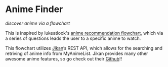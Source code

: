 # Anime Finder
_discover anime via a flowchart_

This is inspired by lukeatlook's [anime recommendation flowchart](https://imgur.com/gallery/q9Xjv4p), which via a series of questions leads the user to a specific anime to watch.

This flowchart utilizes [Jikan](https://jikan.moe/)’s REST API, which allows for the searching and retriving of anime info from MyAnimeList. Jikan provides many other awesome anime features, so go check out their [Github](https://github.com/jikan-me/jikan)!!
